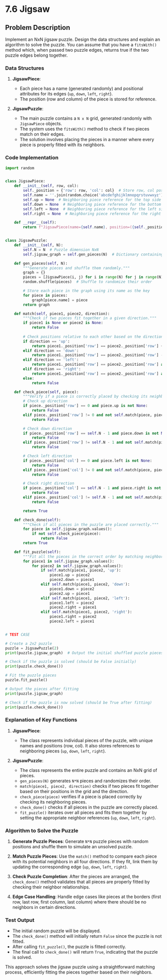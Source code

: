 # 7.6 Jigsaw

## Problem Description
Implement an NxN jigsaw puzzle. Design the data structures and explain an algorithm to solve the puzzle. You can assume that you have a `fitsWith()` 
method which, when passed two puzzle edges, returns true if the two puzzle edges belong together.

### Data Structures

1. **JigsawPiece**:
    - Each piece has a name (generated randomly) and positional attributes for its edges (`up`, `down`, `left`, `right`).
    - The position (row and column) of the piece is stored for reference.
    
2. **JigsawPuzzle**:
    - The main puzzle contains a `N x N` grid, generated randomly with `JigsawPiece` objects. 
    - The system uses the `fitsWith()` method to check if two pieces match on their edges.
    - The solution involves placing the pieces in a manner where every piece is properly fitted with its neighbors.

### Code Implementation

```python
import random


class JigsawPiece:
    def __init__(self, row, col):
        self._position = {'row': row, 'col': col}  # Store row, col position for reference
        self.name = ''.join(random.choice('abcdefghijklmnopqrstuvwxyz') for _ in range(7))  # Random unique name for each piece
        self.up = None  # Neighboring piece reference for the top side
        self.down = None  # Neighboring piece reference for the bottom side
        self.left = None  # Neighboring piece reference for the left side
        self.right = None  # Neighboring piece reference for the right side

    def __repr__(self):
        return f"JigsawPiece(name={self.name}, position=({self._position['row']}, {self._position['col']}))"


class JigsawPuzzle:
    def __init__(self, N):
        self.N = N  # Puzzle dimension NxN
        self.jigsaw_graph = self.gen_pieces(N)  # Dictionary containing puzzle pieces (unordered initially)

    def gen_pieces(self, N):
        """Generate pieces and shuffle them randomly."""
        graph = {}
        pieces = [JigsawPiece(i, j) for i in range(N) for j in range(N)]  # Generate all pieces
        random.shuffle(pieces)  # Shuffle to randomize their order

        # Store each piece in the graph using its name as the key
        for piece in pieces:
            graph[piece.name] = piece
        return graph

    def match(self, piece1, piece2, direction):
        """Check if two pieces fit together in a given direction."""
        if piece1 is None or piece2 is None:
            return False
        
        # Check positions relative to each other based on the direction (up, down, left, right)
        if direction == 'up':
            return piece1._position['row'] == piece2._position['row'] + 1 and piece1._position['col'] == piece2._position['col']
        elif direction == 'down':
            return piece1._position['row'] == piece2._position['row'] - 1 and piece1._position['col'] == piece2._position['col']
        elif direction == 'left':
            return piece1._position['row'] == piece2._position['row'] and piece1._position['col'] == piece2._position['col'] + 1
        elif direction == 'right':
            return piece1._position['row'] == piece2._position['row'] and piece1._position['col'] == piece2._position['col'] - 1
        else:
            return False

    def check_piece(self, piece):
        """Verify if a piece is correctly placed by checking its neighbors."""
        # Check up direction
        if piece._position['row'] == 0 and piece.up is not None:
            return False
        elif piece._position['row'] != 0 and not self.match(piece, piece.up, 'up'):
            return False

        # Check down direction
        if piece._position['row'] == self.N - 1 and piece.down is not None:
            return False
        elif piece._position['row'] != self.N - 1 and not self.match(piece, piece.down, 'down'):
            return False

        # Check left direction
        if piece._position['col'] == 0 and piece.left is not None:
            return False
        elif piece._position['col'] != 0 and not self.match(piece, piece.left, 'left'):
            return False

        # Check right direction
        if piece._position['col'] == self.N - 1 and piece.right is not None:
            return False
        elif piece._position['col'] != self.N - 1 and not self.match(piece, piece.right, 'right'):
            return False

        return True

    def check_done(self):
        """Check if all pieces in the puzzle are placed correctly."""
        for piece in self.jigsaw_graph.values():
            if not self.check_piece(piece):
                return False
        return True

    def fit_puzzle(self):
        """Fit all the pieces in the correct order by matching neighbors."""
        for piece1 in self.jigsaw_graph.values():
            for piece2 in self.jigsaw_graph.values():
                if self.match(piece1, piece2, 'up'):
                    piece1.up = piece2
                    piece2.down = piece1
                elif self.match(piece1, piece2, 'down'):
                    piece1.down = piece2
                    piece2.up = piece1
                elif self.match(piece1, piece2, 'left'):
                    piece1.left = piece2
                    piece2.right = piece1
                elif self.match(piece1, piece2, 'right'):
                    piece1.right = piece2
                    piece2.left = piece1


# TEST CASE

# Create a 2x2 puzzle
puzzle = JigsawPuzzle(2)
print(puzzle.jigsaw_graph)  # Output the initial shuffled puzzle pieces

# Check if the puzzle is solved (should be False initially)
print(puzzle.check_done())

# Fit the puzzle pieces
puzzle.fit_puzzle()

# Output the pieces after fitting
print(puzzle.jigsaw_graph)

# Check if the puzzle is now solved (should be True after fitting)
print(puzzle.check_done())
```

### Explanation of Key Functions

1. **JigsawPiece**:
    - The class represents individual pieces of the puzzle, with unique names and positions (row, col). It also stores references to neighboring pieces (`up`, `down`, `left`, `right`).

2. **JigsawPuzzle**:
    - The class represents the entire puzzle and contains an NxN grid of pieces.
    - `gen_pieces(N)` generates `N*N` pieces and randomizes their order.
    - `match(piece1, piece2, direction)` checks if two pieces fit together based on their positions in the grid and the direction.
    - `check_piece(piece)` verifies if a piece is placed correctly by checking its neighboring pieces.
    - `check_done()` checks if all pieces in the puzzle are correctly placed.
    - `fit_puzzle()` iterates over all pieces and fits them together by setting the appropriate neighbor references (`up`, `down`, `left`, `right`).

### Algorithm to Solve the Puzzle
1. **Generate Puzzle Pieces**: 
   Generate `N*N` puzzle pieces with random positions and shuffle them to simulate an unsolved puzzle.
   
2. **Match Puzzle Pieces**: 
   Use the `match()` method to compare each piece with its potential neighbors in all four directions. If they fit, link them by updating the corresponding edge (`up`, `down`, `left`, `right`).

3. **Check Puzzle Completion**: 
   After the pieces are arranged, the `check_done()` method validates that all pieces are properly fitted by checking their neighbor relationships.

4. **Edge Case Handling**: 
   Handle edge cases like pieces at the borders (first row, last row, first column, last column) where there should be no neighbors in certain directions.

### Test Output
- The initial random puzzle will be displayed.
- The `check_done()` method will initially return `False` since the puzzle is not fitted.
- After calling `fit_puzzle()`, the puzzle is fitted correctly.
- The final call to `check_done()` will return `True`, indicating that the puzzle is solved.

This approach solves the jigsaw puzzle using a straightforward matching process, efficiently fitting the pieces together based on their neighbors.

